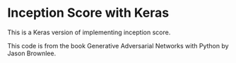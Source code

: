 # Inception Score with Keras

This is a Keras version of implementing inception score. 

This code is from the book Generative Adversarial Networks with Python by Jason Brownlee.
